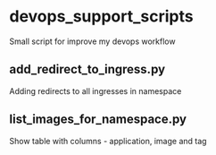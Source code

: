 # devops_support_scripts

Small script for improve my devops workflow


## add_redirect_to_ingress.py

Adding redirects to all ingresses in namespace

## list_images_for_namespace.py

Show table with columns - application, image and tag 
